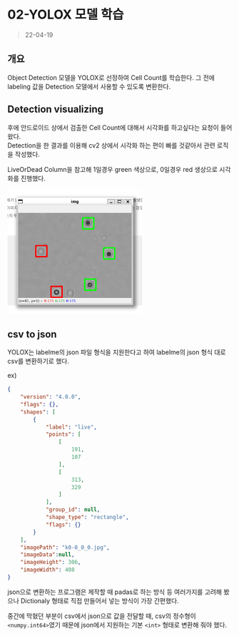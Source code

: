 # 02-YOLOX 모델 학습
> 22-04-19

## 개요  

Object Detection 모델을 YOLOX로 선정하여 Cell Count를 학습한다. 그 전에 labeling 값을 Detection 모델에서 사용할 수 있도록 변환한다.

## Detection visualizing  

후에 안드로이드 상에서 검출한 Cell Count에 대해서 시각화를 하고싶다는 요청이 들어왔다.  
Detection을 한 결과를 이용해 cv2 상에서 시각화 하는 편이 빠를 것같아서 관련 로직을 작성했다.  

LiveOrDead Column을 참고해 1일경우 green 색상으로, 0일경우 red 생상으로 시각화를 진행했다.  

<img src="Assets/3.png" width="60%">

## csv to json

YOLOX는 labelme의 json 파일 형식을 지원한다고 하여 labelme의 json 형식 대로 csv를 변환하기로 했다.  

ex)
``` json
{
    "version": "4.0.0",
    "flags": {},
    "shapes": [
        {
            "label": "live",
            "points": [
                [
                    191,
                    107
                ],
                [
                    313,
                    329
                ]
            ],
            "group_id": null,
            "shape_type": "rectangle",
            "flags": {}
        }
    ],
    "imagePath": "k0-0_0_0.jpg",
    "imageData":null,
    "imageHeight": 306,
    "imageWidth": 408
}
```  

json으로 변환하는 프로그램은 제작할 때 padas로 하는 방식 등 여러가지를 고려해 봤으나 Dictionaly 형태로 직접 만들어서 넣는 방식이 가장 간편했다.  

중간에 막혔던 부분이 csv에서 json으로 값을 전달할 때, csv의 정수형이 ```<numpy.int64>```였기 때문에 json에서 지원하는 기본 ```<int>``` 형태로 변환해 줘야 했다.  

